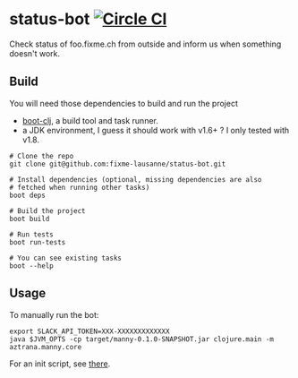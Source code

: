 # status-bot [![Circle CI](https://circleci.com/gh/fixme-lausanne/status-bot.svg?style=svg)](https://circleci.com/gh/fixme-lausanne/status-bot)

Check status of foo.fixme.ch from outside and inform us when something doesn't work.

## Build

You will need those dependencies to build and run the project

- [boot-clj](https://github.com/boot-clj/boot#install), a build tool and task runner.
- a JDK environment, I guess it should work with v1.6+ ? I only tested with v1.8.

```
# Clone the repo
git clone git@github.com:fixme-lausanne/status-bot.git

# Install dependencies (optional, missing dependencies are also
# fetched when running other tasks)
boot deps

# Build the project
boot build

# Run tests
boot run-tests

# You can see existing tasks
boot --help
```

## Usage

To manually run the bot:

```
export SLACK_API_TOKEN=XXX-XXXXXXXXXXXXX
java $JVM_OPTS -cp target/manny-0.1.0-SNAPSHOT.jar clojure.main -m aztrana.manny.core
```

For an init script, see [there](https://git.fixme.ch/org/FIXME/init-scripts).
